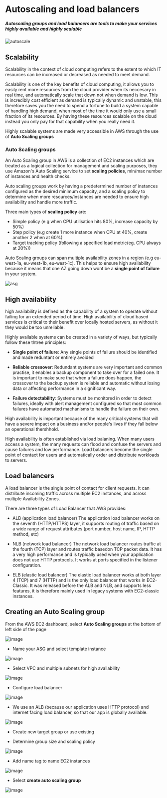 
# Autoscaling and load balancers
##### Autoscaling groups and load balancers are tools to make your services highly available and highly scalable

![autoscale](https://user-images.githubusercontent.com/110176257/186621465-0ec3383c-4e3f-4584-bbe6-02396965e883.png)

## Scalability
Scalability in the context of cloud computing refers to the extent to which IT resources can be increased or decreased as needed to meet demand.

Scalability is one of the key benefits of cloud computing, it allows you to easily rent more resources from the cloud provider when its neccesary in real time, and automatically scale that down not when demand is low. This is incredibly cost efficient as demand is typically dynamic and unstable, this therefore saves you the need to spend a fortune to build a system capable of handling high demand, when most of the time it would only use a small fraction of its resources. By having these resources scalable on the cloud instead you only pay for that capability when you really need it.

Highly scalable systems are made very accessible in AWS through the use of **Auto Scaling groups**

### Auto Scaling groups
An Auto Scaling group in AWS is a collection of EC2 instances which are treated as a logical collection for management and scaling purposes, they use Amazon's Auto Scaling service to set **scaling policies**, min/max number of instances and health checks.

Auto scaling groups work by having a predetermined number of instances configured as the desired minimum capacity, and a scaling policy to determine when more resources/instances are needed to ensure high availability and handle more traffic.

Three main types of **scaling policy** are:
- Simple policy (e.g when CPU utilisation hits 80%, increase capacity by 50%)
- Step policy (e.g create 1 more instance when CPU at 40%, create another 2 when at 60%)
- Target tracking policy (following a specified load metric(eg. CPU always at 20%))

Auto Scaling groups can span multiple availability zones in a region (e.g eu-west-1a, eu-west-1b, eu-west-1c). This helps to ensure high availability because it means that one AZ going down wont be a **single point of failure** in your system.


![asg](https://user-images.githubusercontent.com/110176257/187237566-351336f1-87f0-4b31-ba89-6aff95aa400a.png)

## High availability 
high availability is defined as the capability of a system to operate without failing for an extended period of time. High availability of cloud based services is critical to their benefit over locally hosted servers, as without it they would be too unreliable.

Highly available systems can be created in a variety of ways, but typically follow these thtree principles:

- **Single point of failure**:
Any single points of failure should be identified and made reduntant or entirely avoided

- **Reliable crossover**:
Redundant systems are very important and common practise, it enables a backup component to take over for a failed one. It is important to make sure that when a failure does happen, the crossover to the backup system is reliable and automatic without losing data or affecting performance in a significant way.

- **Failure detectability**:
Systems must be monitored in order to detect failures, ideally with alert management configured so that most common failures have automated machanisms to handle the failure on their own. 

High availability is important because of the many critical systems that will have a severe impact on a business and/or people's lives if they fall below an operational thershhold.

High availability is often established via load balaning. When many users access a system, the many requests can flood and confuse the servers and cause failures and low performance. Load balancers become the single point of contact for users and automatically order and distribute workloads to servers. 

## Load balancers

A load balancer is the single point of contact for client requests. It can distribute incoming traffic across multiple EC2 instances, and across multiple Availability Zones.

There are three types of Load Balancer that AWS provides:

- ALB (application load balancer)
The application load balancer works on the seventh (HTTP/HTTPS) layer, it supports routing of traffic based on a wide range of request attributes (port number, host name, IP, HTTP method, etc)

- NLB (network load balancer)
The network load balancer routes traffic at the fourth (TCP) layer and routes traffic basedon TCP packet data. It has a very high performance and is typically used when your application does not use HTTP protocols. It works at ports specified in the listener configuration.

- ELB (elastic load balancer)
The elastic load balancer works at both layer 4 (TCP) and 7 (HTTP) and is the only load balancer that works in EC2-Classic. It was released before the ALB and NLB, and supports less features, it is therefore mainly used in legacy systems with EC2-classic instances.


## Creating an Auto Scaling group

From the AWS EC2 dashboard, select **Auto Scaling groups** at the bottom of left side of the page

![image](https://user-images.githubusercontent.com/110176257/187243248-9179cf98-b913-48f1-a575-d224fb643ecf.png)


- Name your ASG and select template instance

![image](https://user-images.githubusercontent.com/110176257/187243705-f08ee098-6711-4760-890b-d26a6fdd83bb.png)

- Select VPC and multiple subnets for high availability 

![image](https://user-images.githubusercontent.com/110176257/187244301-22f27139-acb4-45d9-bea1-d12e002d1b26.png)

- Configure load balancer

![image](https://user-images.githubusercontent.com/110176257/187244496-2d3ff623-04f9-40f3-9ad8-c7b5e71675a3.png)

- We use an ALB (because our application uses HTTP protocol) and internet facing load balancer, so that our app is globally available.

![image](https://user-images.githubusercontent.com/110176257/187244745-df1eb167-f9b9-4109-9697-0eba53d4498d.png)

- Create new target group or use existing

- Determine group size and scaling policy

![image](https://user-images.githubusercontent.com/110176257/187245331-4b7ba0f4-908a-4813-b943-dba30c584cbb.png)


- Add name tag to name EC2 instances

![image](https://user-images.githubusercontent.com/110176257/187246161-4dc8443b-1a61-48bd-b549-c1268518c502.png)


- Select **create auto scaling group**

![image](https://user-images.githubusercontent.com/110176257/187246278-e26fe872-39cf-4ef2-bfac-a231405ed8a9.png)

